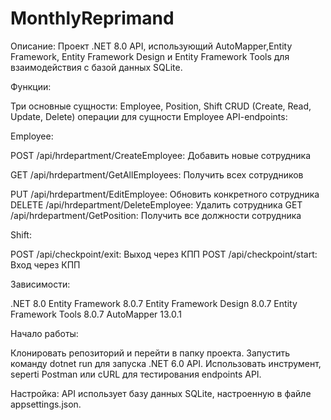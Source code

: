 # MonthlyReprimand
Описание: Проект .NET 8.0 API, использующий AutoMapper,Entity Framework, Entity Framework Design и Entity Framework Tools для взаимодействия с базой данных SQLite.

Функции:

Три основные сущности: Employee, Position, Shift CRUD (Create, Read, Update, Delete) операции для сущности Employee
API-endpoints:

Employee:

POST /api/hrdepartment/CreateEmployee: Добавить новые сотрудника

GET /api/hrdepartment/GetAllEmployees: Получить всех сотрудников

PUT /api/hrdepartment/EditEmployee: Обновить конкретного сотрудника 
DELETE /api/hrdepartment/DeleteEmployee: Удалить сотрудника 
GET /api/hrdepartment/GetPosition: Получить все должности сотрудника 

Shift:

POST /api/checkpoint/exit: Выход через КПП
POST /api/checkpoint/start: Вход через КПП

Зависимости:

.NET 8.0
Entity Framework 8.0.7
Entity Framework Design 8.0.7
Entity Framework Tools 8.0.7
AutoMapper 13.0.1

Начало работы:

Клонировать репозиторий и перейти в папку проекта.
Запустить команду dotnet run для запуска .NET 6.0 API.
Использовать инструмент, seperti Postman или cURL для тестирования endpoints API.


Настройка:
API использует базу данных SQLite, настроенную в файле appsettings.json. 
